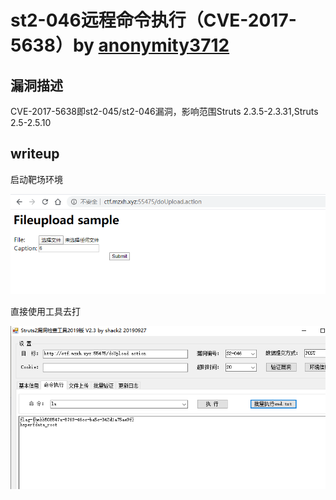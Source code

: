 # st2-046远程命令执行（CVE-2017-5638）by [anonymity3712](https://github.com/anonymity3712)

## 漏洞描述

CVE-2017-5638即st2-045/st2-046漏洞，影响范围Struts 2.3.5-2.3.31,Struts 2.5-2.5.10

## writeup

启动靶场环境

![](./20200513171818.png)

直接使用工具去打

![](./20200513171852.png)